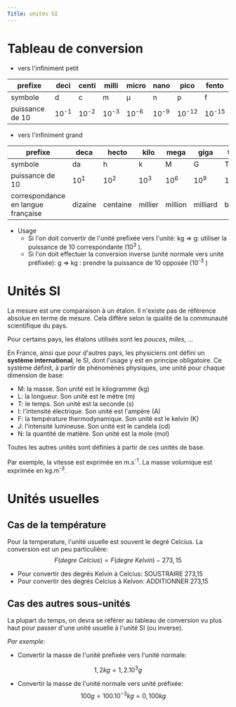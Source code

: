 ```yaml
---
Title: unités SI
---
```

# Tableau de conversion
* vers l'infiniment petit

| prefixe | deci | centi | milli | micro | nano | pico | fento |
|--- | --- | --- | --- | --- | --- | --- | --- |
| symbole | d | c | m | μ | n | p | f |
| puissance de 10 | 10<sup>-1</sup> | 10<sup>-2</sup> | 10<sup>-3</sup> | 10<sup>-6</sup> | 10<sup>-9</sup> | 10<sup>-12</sup> | 10<sup>-15</sup> |

* vers l'infiniment grand

| prefixe | deca | hecto | kilo | mega | giga | tera | peta |
|--- | --- | --- | --- | --- | --- | --- | --- |
| symbole | da | h | k | M | G | T | P |
| puissance de 10 | 10<sup>1</sup> | 10<sup>2</sup> | 10<sup>3</sup> | 10<sup>6</sup> | 10<sup>9</sup> | 10<sup>12</sup> | 10<sup>15</sup> |
| correspondance en langue française | dizaine | centaine | millier | million | milliard | billion | billiard |

* Usage
  * Si l'on doit convertir de l'unité prefixée vers l'unité: kg => g: utiliser la puissance de 10 correspondante (10<sup>3</sup> ).
  * Si l'on doit effectuer la conversion inverse (unité normale vers unité préfixée): g => kg : prendre la puissance de 10 opposée (10<sup>-3</sup> )

# Unités SI

La mesure est une comparaison à un étalon. Il n'existe pas de référence absolue en terme de mesure. Cela diffère selon la qualité de la communauté scientifique du pays.

Pour certains pays, les étalons utilisés sont les *pouces*, *miles*, ...

En France, ainsi que pour d'autres pays, les physiciens ont défini un **système international**, le SI, dont l'usage y est en principe obligatoire. Ce système définit, à partir de phénomènes physiques, une unité pour chaque dimension de base: 

* M: la masse. Son unité est le kilogramme (kg) 
* L: la longueur. Son unité est le mètre (m)
* T: le temps. Son unité est la seconde (s)
* I: l'intensité électrique. Son unité est l'ampère (A)
* F: la température thermodynamique. Son unité est le kelvin (K)
* J: l'intensité lumineuse. Son unité est le candela (cd)
* N: la quantité de matière. Son unité est la mole (mol)

Toutes les autres unités sont définies à partir de ces unités de base.

Par exemple, la vitesse est exprimée en m.s<sup>-1</sup>. La masse volumique est exprimée en kg.m<sup>-3</sup>.

# Unités usuelles

## Cas de la température
Pour la temperature, l'unité usuelle est souvent le degré Celcius. La conversion est un peu particulière: 
$$F(degre~Celcius) = F(degre~Kelvin) - 273,15$$

* Pour convertir des degrés Kelvin à Celcius: SOUSTRAIRE 273,15
* Pour convertir des degrés Celcius à Kelvon: ADDITIONNER 273,15

## Cas des autres sous-unités
La plupart du temps, on devra se référer au tableau de conversion vu plus haut pour passer d'une unité usuelle à l'unité SI (ou inverse). 

*Par exemple:* 

* Convertir la masse de l'unité prefixée vers l'unité normale: 

$$1,2 kg = 1,2.10^3g$$

* Convertir la masse de l'unité normale vers unité préfixée: $$100g = 100.10^{-3}kg = 0,100 kg$$

